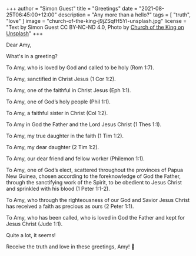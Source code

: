 +++
author = "Simon Guest"
title = "Greetings"
date = "2021-08-25T06:45:00+12:00"
description = "Any more than a hello?"
tags = [ "truth", "love" ]
image = "church-of-the-king-j9jZSqfH5YI-unsplash.jpg"
license = "Text by Simon Guest CC BY-NC-ND 4.0, Photo by [Church of the King on Unsplash](https://unsplash.com/photos/j9jZSqfH5YI)"
+++

Dear Amy,

What's in a greeting?

To Amy, who is loved by God and called to be holy (Rom 1:7).

To Amy, sanctified in Christ Jesus (1 Cor 1:2).

To Amy, one of the faithful in Christ Jesus (Eph 1:1).

To Amy, one of God’s holy people (Phil 1:1).

To Amy, a faithful sister in Christ (Col 1:2).

To Amy in God the Father and the Lord Jesus Christ (1 Thes 1:1).

To Amy, my true daughter in the faith (1 Tim 1:2).

To Amy, my dear daughter (2 Tim 1:2).

To Amy, our dear friend and fellow worker (Philemon 1:1).

To Amy, one of God’s elect, scattered throughout the provinces of Papua New Guinea, chosen according to the foreknowledge of God the Father, through the sanctifying work of the Spirit, to be obedient to Jesus Christ and sprinkled with his blood (1 Peter 1:1-2).

To Amy, who through the righteousness of our God and Savior Jesus Christ has received a faith as precious as ours (2 Peter 1:1).

To Amy, who has been called, who is loved in God the Father and kept for Jesus Christ (Jude 1:1).

Quite a lot, it seems!

Receive the truth and love in these greetings, Amy! 🙏

